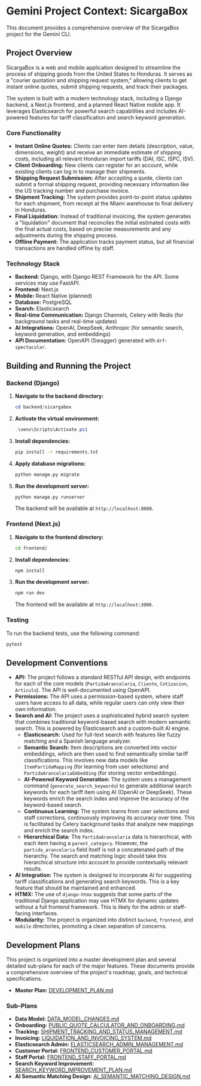 # Gemini Project Context: SicargaBox

This document provides a comprehensive overview of the SicargaBox project for the Gemini CLI.

## Project Overview

SicargaBox is a web and mobile application designed to streamline the process of shipping goods from the United States to Honduras. It serves as a "courier quotation and shipping request system," allowing clients to get instant online quotes, submit shipping requests, and track their packages.

The system is built with a modern technology stack, including a Django backend, a Next.js frontend, and a planned React Native mobile app. It leverages Elasticsearch for powerful search capabilities and includes AI-powered features for tariff classification and search keyword generation.

### Core Functionality

* **Instant Online Quotes:** Clients can enter item details (description, value, dimensions, weight) and receive an immediate estimate of shipping costs, including all relevant Honduran import tariffs (DAI, ISC, ISPC, ISV).
* **Client Onboarding:** New clients can register for an account, while existing clients can log in to manage their shipments.
* **Shipping Request Submission:** After accepting a quote, clients can submit a formal shipping request, providing necessary information like the US tracking number and purchase invoice.
* **Shipment Tracking:** The system provides point-to-point status updates for each shipment, from receipt at the Miami warehouse to final delivery in Honduras.
* **Final Liquidation:** Instead of traditional invoicing, the system generates a "liquidation" document that reconciles the initial estimated costs with the final actual costs, based on precise measurements and any adjustments during the shipping process.
* **Offline Payment:** The application tracks payment status, but all financial transactions are handled offline by staff.

### Technology Stack

* **Backend:** Django, with Django REST Framework for the API. Some services may use FastAPI.
* **Frontend:** Next.js
* **Mobile:** React Native (planned)
* **Database:** PostgreSQL
* **Search:** Elasticsearch
* **Real-time Communication:** Django Channels, Celery with Redis (for background tasks and real-time updates)
* **AI Integrations:** OpenAI, DeepSeek, Anthropic (for semantic search, keyword generation, and embeddings)
* **API Documentation:** OpenAPI (Swagger) generated with `drf-spectacular`.

## Building and Running the Project

### Backend (Django)

1. **Navigate to the backend directory:**

    ```powershell
    cd backend/sicargabox
    ```

2. **Activate the virtual environment:**

    ```powershell
    .\venv\Scripts\Activate.ps1
    ```

3. **Install dependencies:**

    ```bash
    pip install -r requirements.txt
    ```

4. **Apply database migrations:**

    ```bash
    python manage.py migrate
    ```

5. **Run the development server:**

    ```bash
    python manage.py runserver
    ```

    The backend will be available at `http://localhost:8000`.

### Frontend (Next.js)

1. **Navigate to the frontend directory:**

    ```bash
    cd frontend/
    ```

2. **Install dependencies:**

    ```bash
    npm install
    ```

3. **Run the development server:**

    ```bash
    npm run dev
    ```

    The frontend will be available at `http://localhost:3000`.

### Testing

To run the backend tests, use the following command:

```bash
pytest
```

## Development Conventions

* **API:** The project follows a standard RESTful API design, with endpoints for each of the core models (`PartidaArancelaria`, `Cliente`, `Cotizacion`, `Articulo`). The API is well-documented using OpenAPI.
* **Permissions:** The API uses a permission-based system, where staff users have access to all data, while regular users can only view their own information.
* **Search and AI:** The project uses a sophisticated hybrid search system that combines traditional keyword-based search with modern semantic search. This is powered by Elasticsearch and a custom-built AI engine.
  * **Elasticsearch:** Used for full-text search with features like fuzzy matching and a Spanish language analyzer.
  * **Semantic Search:** Item descriptions are converted into vector embeddings, which are then used to find semantically similar tariff classifications. This involves new data models like `ItemPartidaMapping` (for learning from user selections) and `PartidaArancelariaEmbedding` (for storing vector embeddings).
  * **AI-Powered Keyword Generation:** The system uses a management command (`generate_search_keywords`) to generate additional search keywords for each tariff item using AI (OpenAI or DeepSeek). These keywords enrich the search index and improve the accuracy of the keyword-based search.
  * **Continuous Learning:** The system learns from user selections and staff corrections, continuously improving its accuracy over time. This is facilitated by Celery background tasks that analyze new mappings and enrich the search index.
  * **Hierarchical Data:** The `PartidaArancelaria` data is hierarchical, with each item having a `parent_category`. However, the `partida_arancelaria` field itself is not a concatenated path of the hierarchy. The search and matching logic should take this hierarchical structure into account to provide contextually relevant results.
* **AI Integration:** The system is designed to incorporate AI for suggesting tariff classifications and generating search keywords. This is a key feature that should be maintained and enhanced.
* **HTMX:** The use of `django-htmx` suggests that some parts of the traditional Django application may use HTMX for dynamic updates without a full frontend framework. This is likely for the admin or staff-facing interfaces.
* **Modularity:** The project is organized into distinct `backend`, `frontend`, and `mobile` directories, promoting a clean separation of concerns.

## Development Plans

This project is organized into a master development plan and several detailed sub-plans for each of the major features. These documents provide a comprehensive overview of the project's roadmap, goals, and technical specifications.

* **Master Plan:** [DEVELOPMENT_PLAN.md](./DEVELOPMENT_PLAN.md)

### Sub-Plans

* **Data Model:** [DATA_MODEL_CHANGES.md](./DATA_MODEL_CHANGES.md)
* **Onboarding:** [PUBLIC_QUOTE_CALCULATOR_AND_ONBOARDING.md](./PUBLIC_QUOTE_CALCULATOR_AND_ONBOARDING.md)
* **Tracking:** [SHIPMENT_TRACKING_AND_STATUS_MANAGEMENT.md](./SHIPMENT_TRACKING_AND_STATUS_MANAGEMENT.md)
* **Invoicing:** [LIQUIDATION_AND_INVOICING_SYSTEM.md](./LIQUIDATION_AND_INVOICING_SYSTEM.md)
* **Elasticsearch Admin:** [ELASTICSEARCH_ADMIN_MANAGEMENT.md](./ELASTICSEARCH_ADMIN_MANAGEMENT.md)
* **Customer Portal:** [FRONTEND_CUSTOMER_PORTAL.md](./FRONTEND_CUSTOMER_PORTAL.md)
* **Staff Portal:** [FRONTEND_STAFF_PORTAL.md](./FRONTEND_STAFF_PORTAL.md)
* **Search Keyword Improvement:** [SEARCH_KEYWORD_IMPROVEMENT_PLAN.md](./SEARCH_KEYWORD_IMPROVEMENT_PLAN.md)
* **AI Semantic Matching Design:** [AI_SEMANTIC_MATCHING_DESIGN.md](./AI_SEMANTIC_MATCHING_DESIGN.md)
